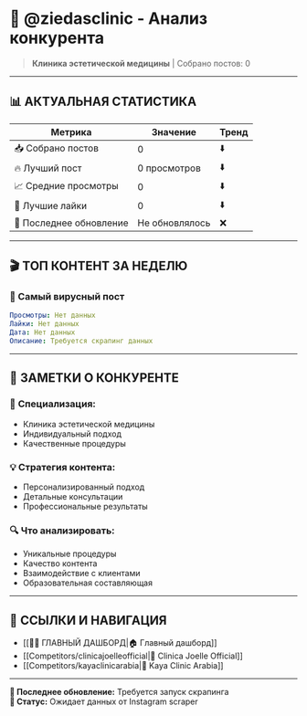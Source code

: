 # 🏢 @ziedasclinic - Анализ конкурента

> **Клиника эстетической медицины** | Собрано постов: 0

---

## 📊 **АКТУАЛЬНАЯ СТАТИСТИКА**

| Метрика | Значение | Тренд |
|---------|----------|-------|
| 📥 Собрано постов | 0 | ⬇️ |
| 🔥 Лучший пост | 0 просмотров | ⬇️ |
| 📈 Средние просмотры | 0 | ⬇️ |
| 💬 Лучшие лайки | 0 | ⬇️ |
| 📅 Последнее обновление | Не обновлялось | ❌ |

---

## 🎬 **ТОП КОНТЕНТ ЗА НЕДЕЛЮ**

### 🥇 Самый вирусный пост
```yaml
Просмотры: Нет данных
Лайки: Нет данных
Дата: Нет данных
Описание: Требуется скрапинг данных
```

---

## 📝 **ЗАМЕТКИ О КОНКУРЕНТЕ**

### 🎯 **Специализация:**
- Клиника эстетической медицины
- Индивидуальный подход
- Качественные процедуры

### 💡 **Стратегия контента:**
- Персонализированный подход
- Детальные консультации
- Профессиональные результаты

### 🔍 **Что анализировать:**
- Уникальные процедуры
- Качество контента
- Взаимодействие с клиентами
- Образовательная составляющая

---

## 🔗 **ССЫЛКИ И НАВИГАЦИЯ**

- [[🥥✨ ГЛАВНЫЙ ДАШБОРД|🏠 Главный дашборд]]
- [[Competitors/clinicajoelleofficial|🏢 Clinica Joelle Official]]
- [[Competitors/kayaclinicarabia|🏢 Kaya Clinic Arabia]]

---

**📅 Последнее обновление:** Требуется запуск скрапинга  
**🤖 Статус:** Ожидает данных от Instagram scraper
